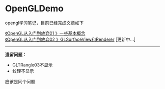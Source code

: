 # OpenGLDemo
opengl学习笔记，目前已经完成文章如下


[《OpenGL从入门到放弃01 》一些基本概念](https://www.jianshu.com/p/1e150df8c26a)  
[《OpenGL从入门到放弃02 》GLSurfaceView和Renderer](https://www.jianshu.com/p/632233a6c0c5)
[更新中...]

---

**遗留问题：**
- GLTRangle03不显示
-  纹理不显示

应该是同个问题

